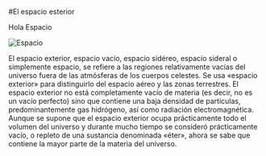 #El espacio esterior  

Hola Espacio 


![Espacio](https://user-images.githubusercontent.com/57606183/218934052-de8bb652-9c82-42ec-b3ce-69c0b455075b.jpg)


El espacio exterior, espacio vacío, espacio sidéreo, espacio sideral o simplemente espacio, se refiere a las regiones relativamente vacías del universo fuera de las atmósferas de los cuerpos celestes. Se usa «espacio exterior» para distinguirlo del espacio aéreo y las zonas terrestres. El espacio exterior no está completamente vacío de materia (es decir, no es un vacío perfecto) sino que contiene una baja densidad de partículas, predominantemente gas hidrógeno, así como radiación electromagnética. Aunque se supone que el espacio exterior ocupa prácticamente todo el volumen del universo y durante mucho tiempo se consideró prácticamente vacío, o repleto de una sustancia denominada «éter», ahora se sabe que contiene la mayor parte de la materia del universo. 
